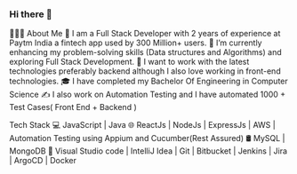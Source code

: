 ### Hi there 👋

👨🏻‍💻 About Me
💼   I am a Full Stack Developer with 2 years of experience at Paytm India a fintech app used by 300 Million+ users.
🔭   I’m currently enhancing my problem-solving skills (Data structures and Algorithms) and exploring Full Stack Development.
🤔   I want to work with the latest technologies preferably backend although I also love working in front-end technologies.
🎓   I have completed my Bachelor Of Engineering in Computer Science
✍️    I also work on Automation Testing and I have automated 1000 + Test Cases( Front End + Backend )

Tech Stack
💻   JavaScript | Java
🌐   ReactJs | NodeJs | ExpressJs | AWS | Automation Testing using Appium and Cucumber(Rest Assured)
🛢   MySQL | MongoDB
🔧   Visual Studio code | IntelliJ Idea | Git | Bitbucket | Jenkins | Jira | ArgoCD | Docker

<!--
**sushant17-glitch/sushant17-glitch** is a ✨ _special_ ✨ repository because its `README.md` (this file) appears on your GitHub profile.

Here are some ideas to get you started:

 🔭 I’m currently working on ...
- 🌱 I’m currently learning ...
- 👯 I’m looking to collaborate on ...
- 🤔 I’m looking for help with ...
- 💬 Ask me about ...
- 📫 How to reach me: ...
- 😄 Pronouns: ...
- ⚡ Fun fact: ...
-->
